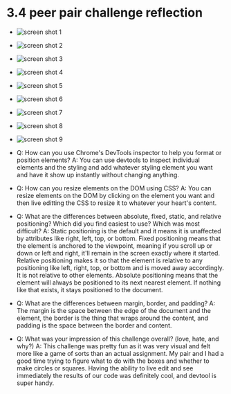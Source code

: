# 3.4 peer pair challenge reflection


* ![screen shot 1](/chrome-devtools/imgs/screen-shot-1.png)
* ![screen shot 2](/chrome-devtools/imgs/screen-shot-2.png)
* ![screen shot 3](/chrome-devtools/imgs/screen-shot-3.png)
* ![screen shot 4](/chrome-devtools/imgs/screen-shot-4.png)
* ![screen shot 5](/chrome-devtools/imgs/screen-shot-5.png)
* ![screen shot 6](/chrome-devtools/imgs/screen-shot-6.png)
* ![screen shot 7](/chrome-devtools/imgs/screen-shot-7.png)
* ![screen shot 8](/chrome-devtools/imgs/screen-shot-8.png)
* ![screen shot 9](/chrome-devtools/imgs/screen-shot-9.png)


* Q: How can you use Chrome's DevTools inspector to help you format or position elements?
	A: You can use devtools to inspect individual elements and the styling and add whatever styling element you want and have it show up instantly without changing anything. 

* Q: How can you resize elements on the DOM using CSS?
	A: You can resize elements on the DOM by clicking on the element you want and then live editting the CSS to resize it to whatever your heart's content. 

* Q: What are the differences between absolute, fixed, static, and relative positioning? Which did you find easiest to use? Which was most difficult?
	A: Static positioning is the default and it means it is unaffected by attributes like right, left, top, or bottom.
	Fixed positioning means that the element is anchored to the viewpoint, meaning if you scroll up or down or left and right, it'll remain in the screen exactly where it started.
	Relative positioning makes it so that the element is relative to any positioning like left, right, top, or bottom and is moved away accordingly. It is not relative to other elements.
	Absolute positioning means that the element will always be positioned to its next nearest element. If nothing like that exists, it stays positioned to the document.

* Q: What are the differences between margin, border, and padding?
	A: The margin is the space between the edge of the document and the element, the border is the thing that wraps around the content, and padding is the space between the border and content. 

* Q: What was your impression of this challenge overall? (love, hate, and why?)
	A: This challenge was pretty fun as it was very visual and felt more like a game of sorts than an actual assignment. My pair and I had a good time trying to figure what to do with the boxes and whether to make circles or squares. Having the ability to live edit and see immediately the results of our code was definitely cool, and devtool is super handy. 
